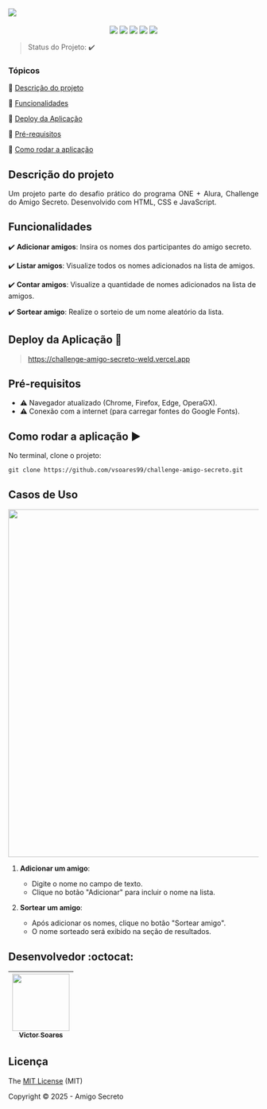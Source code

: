<h1><img src="https://github.com/user-attachments/assets/5a135a7d-5dab-4ac0-b92e-0e52e71cca16"/></h1> 

<p align="center">
   <img src="https://img.shields.io/badge/JavaScript-F7DF1E?style=for-the-badge&logo=javascript&logoColor=black"/>
   <img src="https://img.shields.io/badge/HTML5-E34F26?style=for-the-badge&logo=html5&logoColor=white"/>
   <img src="https://img.shields.io/badge/CSS3-1572B6?style=for-the-badge&logo=css3&logoColor=white"/>
   <img src="http://img.shields.io/static/v1?label=TESTES&message=%3E100&color=GREEN&style=for-the-badge"/>
   <img src="http://img.shields.io/static/v1?label=STATUS&message=CONCLUIDO&color=GREEN&style=for-the-badge"/>
</p>

> Status do Projeto: :heavy_check_mark:

### Tópicos 

:small_blue_diamond: [Descrição do projeto](#descrição-do-projeto)

:small_blue_diamond: [Funcionalidades](#funcionalidades)

:small_blue_diamond: [Deploy da Aplicação](#deploy-da-aplicação-dash)

:small_blue_diamond: [Pré-requisitos](#pré-requisitos)

:small_blue_diamond: [Como rodar a aplicação](#como-rodar-a-aplicação-arrow_forward)

## Descrição do projeto

<p align="justify">
  Um projeto parte do desafio prático do programa ONE + Alura, Challenge do Amigo Secreto. Desenvolvido com HTML, CSS e JavaScript.
</p>

## Funcionalidades

:heavy_check_mark: **Adicionar amigos**: Insira os nomes dos participantes do amigo secreto. 

:heavy_check_mark: **Listar amigos**: Visualize todos os nomes adicionados na lista de amigos.

:heavy_check_mark: **Contar amigos**: Visualize a quantidade de nomes adicionados na lista de amigos.  

:heavy_check_mark: **Sortear amigo**: Realize o sorteio de um nome aleatório da lista.

## Deploy da Aplicação :dash:

> https://challenge-amigo-secreto-weld.vercel.app

## Pré-requisitos

- :warning: Navegador atualizado (Chrome, Firefox, Edge, OperaGX).
- :warning:  Conexão com a internet (para carregar fontes do Google Fonts).

## Como rodar a aplicação :arrow_forward:

No terminal, clone o projeto: 

```
git clone https://github.com/vsoares99/challenge-amigo-secreto.git
```

## Casos de Uso

<img src="https://github.com/user-attachments/assets/b942a8ce-cbc3-4c67-9999-8a2c9c4b9a81" width="700"/>

1. **Adicionar um amigo**:
   - Digite o nome no campo de texto.
   - Clique no botão "Adicionar" para incluir o nome na lista.

2. **Sortear um amigo**:
   - Após adicionar os nomes, clique no botão "Sortear amigo".
   - O nome sorteado será exibido na seção de resultados.

## Desenvolvedor :octocat:

| [<img src="https://avatars.githubusercontent.com/u/100941005?v=4" width=115><br><sub>Victor Soares</sub>](https://github.com/vsoares99) |
| :---: |

## Licença 

The [MIT License]() (MIT)

Copyright :copyright: 2025 - Amigo Secreto
